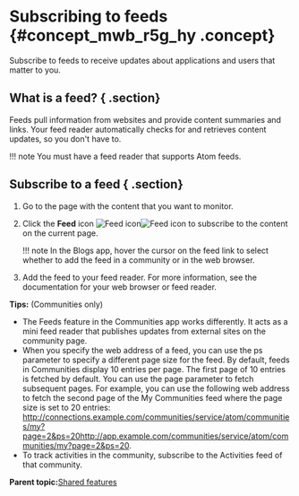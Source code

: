 # Subscribing to feeds {#concept_mwb_r5g_hy .concept}

Subscribe to feeds to receive updates about applications and users that matter to you.

## What is a feed? { .section}

Feeds pull information from websites and provide content summaries and links. Your feed reader automatically checks for and retrieves content updates, so you don't have to.

!!! note
    You must have a feed reader that supports Atom feeds.

## Subscribe to a feed { .section}

1.  Go to the page with the content that you want to monitor.
2.  Click the **Feed** icon ![Feed icon](subscribe_to_feed.gif)![Feed icon](subscribe_to_feed.jpg) to subscribe to the content on the current page.

    !!! note
    In the Blogs app, hover the cursor on the feed link to select whether to add the feed in a community or in the web browser.

3.  Add the feed to your feed reader. For more information, see the documentation for your web browser or feed reader.

**Tips:** \(Communities only\)

-   The Feeds feature in the Communities app works differently. It acts as a mini feed reader that publishes updates from external sites on the community page.
-   When you specify the web address of a feed, you can use the ps parameter to specify a different page size for the feed. By default, feeds in Communities display 10 entries per page. The first page of 10 entries is fetched by default. You can use the page parameter to fetch subsequent pages. For example, you can use the following web address to fetch the second page of the My Communities feed where the page size is set to 20 entries: http://connections.example.com/communities/service/atom/communities/my?page=2&ps=20http://app.example.com/communities/service/atom/communities/my?page=2&ps=20.
-   To track activities in the community, subscribe to the Activities feed of that community.

**Parent topic:**[Shared features](../eucommon/c_eucommon_shared_components.md)

